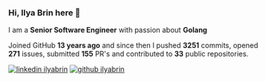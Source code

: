 
### Hi, Ilya Brin here 👋

I am a **Senior Software Engineer** with passion about **Golang**  

Joined GitHub **13 years ago** and since then I pushed **3251** commits, opened **271** issues, submitted **155** PR's and contributed to **33** public repositories.

[1.1]: https://user-images.githubusercontent.com/464157/88304618-307f2b00-cd11-11ea-8f5a-0a154f7b523d.png (Feel free to add me to your network)
[2.1]: https://user-images.githubusercontent.com/464157/88305468-39bcc780-cd12-11ea-826e-f67163b6cf1f.png (You are here 😸)

[1]: https://www.linkedin.com/in/ilyabrin
[2]: https://www.github.com/ilyabrin

[![linkedin ilyabrin][1.1]][1]
[![github ilyabrin][2.1]][2]
